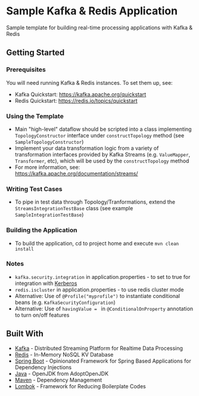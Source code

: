 # Sample Kafka & Redis Application
Sample template for building real-time processing applications with Kafka & Redis

## Getting Started

### Prerequisites
You will need running Kafka & Redis instances. To set them up, see:
* Kafka Quickstart: https://kafka.apache.org/quickstart
* Redis Quickstart: https://redis.io/topics/quickstart

### Using the Template
* Main "high-level" dataflow should be scripted into a class implementing `TopologyConstructor` interface under `constructTopology` method (see `SampleTopologyConstructor`)
* Implement your data transformation logic from a variety of transformation interfaces provided by Kafka Streams (e.g. `ValueMapper`, `Transformer`, etc), which will be used by the `constructTopology` method
* For more information, see: https://kafka.apache.org/documentation/streams/

### Writing Test Cases
* To pipe in test data through Topology/Tranformations, extend the `StreamsIntegrationTestBase` class (see example `SampleIntegrationTestBase`)

### Building the Application
* To build the application, cd to project home and execute `mvn clean install`

### Notes
* `kafka.security.integration` in application.properties - to set to true for integration with [Kerberos](https://web.mit.edu/kerberos/)
* `redis.iscluster` in application.properties - to use redis cluster mode
* Alternative: Use of `@Profile("myprofile")` to instantiate conditional beans (e.g. `KafkaSecurityConfiguration`)
* Alternative: Use of `havingValue = ` in `@ConditionalOnProperty` annotation to turn on/off features

## Built With
* [Kafka](https://kafka.apache.org/) - Distributed Streaming Platform for Realtime Data Processing
* [Redis](https://redis.io/) - In-Memory NoSQL KV Database
* [Spring Boot](https://spring.io/projects/spring-boot) - Opinionated Framework for Spring Based Applications for Dependency Injections
* [Java](https://adoptopenjdk.net/) - OpenJDK from AdoptOpenJDK
* [Maven](https://maven.apache.org/) - Dependency Management
* [Lombok](https://projectlombok.org/download) - Framework for Reducing Boilerplate Codes
